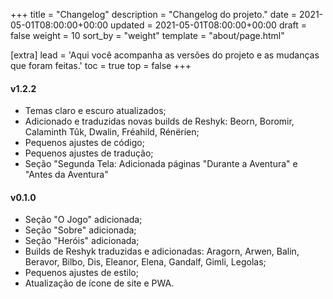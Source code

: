 +++
title = "Changelog"
description = "Changelog do projeto."
date = 2021-05-01T08:00:00+00:00
updated = 2021-05-01T08:00:00+00:00
draft = false
weight = 10
sort_by = "weight"
template = "about/page.html"

[extra]
lead = 'Aqui você acompanha as versões do projeto e as mudanças que foram feitas.'
toc = true
top = false
+++

#### v1.2.2

- Temas claro e escuro atualizados;
- Adicionado e traduzidas novas builds de Reshyk: Beorn, Boromir, Calaminth Tûk, Dwalin, Fréahild, Rénëríen;
- Pequenos ajustes de código;
- Pequenos ajustes de tradução;
- Seção "Segunda Tela: Adicionada páginas "Durante a Aventura" e "Antes da Aventura"

#### v0.1.0

- Seção "O Jogo" adicionada;
- Seção "Sobre" adicionada;
- Seção "Heróis" adicionada;
- Builds de Reshyk traduzidas e adicionadas: Aragorn, Arwen, Balin, Beravor, Bilbo, Dis, Eleanor, Elena, Gandalf, Gimli, Legolas;
- Pequenos ajustes de estilo;
- Atualização de ícone de site e PWA.
